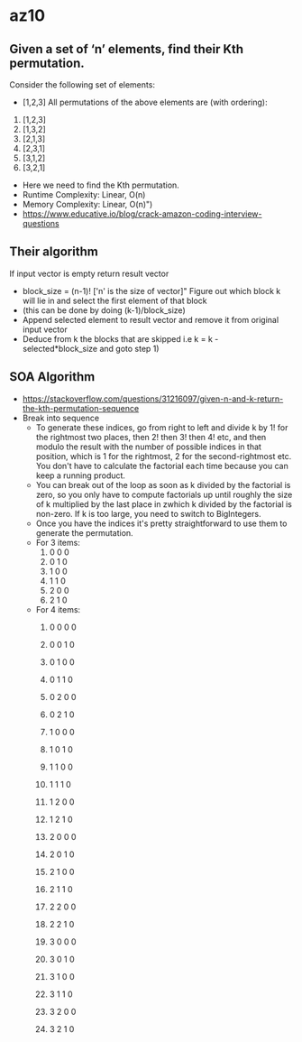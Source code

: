 # az10
## Given a set of ‘n’ elements, find their Kth permutation.
Consider the following set of elements:
 - [1,2,3]
All permutations of the above elements are (with ordering):
 1. [1,2,3]
 2. [1,3,2]
 3. [2,1,3]
 4. [2,3,1]
 5. [3,1,2]
 6. [3,2,1]
 - Here we need to find the Kth permutation.
 - Runtime Complexity: Linear, O(n)
 - Memory Complexity: Linear, O(n)")
 - https://www.educative.io/blog/crack-amazon-coding-interview-questions

## Their algorithm
If input vector is empty return result vector
 - block_size = (n-1)! ['n' is the size of vector]"
Figure out which block k will lie in and select the first element of that block
 - (this can be done by doing (k-1)/block_size)
 - Append selected element to result vector and remove it from original input vector
 - Deduce from k the blocks that are skipped i.e k = k - selected*block_size and goto step 1)

## SOA Algorithm
 - https://stackoverflow.com/questions/31216097/given-n-and-k-return-the-kth-permutation-sequence
 - Break into sequence
   - To generate these indices, go from right to left and divide k by 1! for the rightmost two places, then 2! then 3! then 4! etc, and then modulo the result with the number of possible indices in that position, which is 1 for the rightmost, 2 for the second-rightmost etc. You don't have to calculate the factorial each time because you can keep a running product.
   - You can break out of the loop as soon as k divided by the factorial is zero, so you only have to compute factorials up until roughly the size of k multiplied by the last place in zwhich k divided by the factorial is non-zero. If k is too large, you need to switch to BigIntegers.
   - Once you have the indices it's pretty straightforward to use them to generate the permutation.
   - For 3 items:
      1. 0 0 0
      2. 0 1 0
      3. 1 0 0
      4. 1 1 0
      5. 2 0 0
      6. 2 1 0
   - For 4 items:
      1. 0 0 0 0
      2. 0 0 1 0
      3. 0 1 0 0
      4. 0 1 1 0
      5. 0 2 0 0
      6. 0 2 1 0

      7. 1 0 0 0
      8. 1 0 1 0
      9. 1 1 0 0
      10. 1 1 1 0
      11. 1 2 0 0
      12. 1 2 1 0

      13. 2 0 0 0
      14. 2 0 1 0
      15. 2 1 0 0
      16. 2 1 1 0
      17. 2 2 0 0
      18. 2 2 1 0

      19. 3 0 0 0
      20. 3 0 1 0
      21. 3 1 0 0
      22. 3 1 1 0
      23. 3 2 0 0
      24. 3 2 1 0

